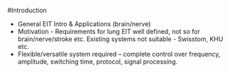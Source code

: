 #Introduction

* General EIT Intro & Applications (brain/nerve)
* Motivation - Requirements for lung EIT well defined, not so for brain/nerve/stroke etc. Existing systems not suitable - Swisstom, KHU etc.
* Flexible/versatile system required – complete control over frequency, amplitude, switching time, protocol, signal processing.

